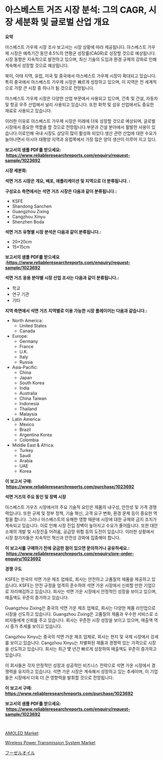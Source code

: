 <p><h1>아스베스트 거즈 시장 분석: 그의 CAGR, 시장 세분화 및 글로벌 산업 개요</h1></p><p><strong>요약</strong></p>
<p><p>아스베스트 가우제 시장 조사 보고서는 시장 상황에 따라 제공됩니다. 아스베스트 가우제 시장은 예측기간 동안 8.5%의 연평균 성장률(CAGR)로 성장할 것으로 예상됩니다. 시장 동향은 지속적으로 발전하고 있으며, 최신 기술의 도입과 환경 규제의 강화로 인해 계속해서 성장할 것으로 예상됩니다.</p><p>북미, 아태 지역, 유럽, 미국 및 중국에서 아스베스트 가우제 시장이 확대되고 있습니다. 특히 중국에서 아스베스트 가우제 시장은 빠르게 성장하고 있으며, 이 지역은 전 세계적으로 가장 큰 시장 중 하나가 될 것으로 전망됩니다.</p><p>아스베스트 가우제 시장은 다양한 산업 부문에서 사용되고 있으며, 건축 및 건설, 자동차 및 항공 우주 산업에서 널리 사용되고 있습니다. 또한 화학 및 섬유 산업에서도 중요한 재료로 사용되고 있습니다.</p><p>이러한 이유로 아스베스트 가우제 시장은 미래에 더욱 성장할 것으로 예상되며, 글로벌 시장에서 중요한 역할을 할 것으로 전망됩니다.부문과 건설 분야에서 활발한 사용이 있습니다.이로인해 국내 시장도 상당히 많이 활성화 되있다.생산 관련 산업에 대한 수요가 늘어나면서 아시아 태평양 지역과 유럽쪽에서 가장 많은 양의 생산이 이루어 지고 있다.</p></p>
<p><strong>보고서의 샘플 PDF를 받으세요: &nbsp;<a href="https://www.reliableresearchreports.com/enquiry/request-sample/1023692">https://www.reliableresearchreports.com/enquiry/request-sample/1023692</a></strong></p>
<p><strong>시장 세분화:</strong></p>
<p><strong> 석면 거즈 시장은 개요, 배포, 애플리케이션 및 지역으로 더 분류됩니다. :</strong></p>
<p><strong>구성요소 측면에서는 석면 거즈 시장은 다음과 같이 분류됩니다.:</strong></p>
<p><ul><li>KSFE</li><li>Shandong Sanchen</li><li>Guangzhou Zixing</li><li>Cangzhou Xinyu</li><li>Shenzhen Boda</li></ul></p>
<p><strong> 석면 거즈 유형별 시장 분석은 다음과 같이 분류됩니다.:</strong></p>
<p><ul><li>20*20cm</li><li>15*15cm</li></ul></p>
<p><strong>보고서의 샘플 PDF를 받으세요 :<a href="https://www.reliableresearchreports.com/enquiry/request-sample/1023692">https://www.reliableresearchreports.com/enquiry/request-sample/1023692</a></strong></p>
<p><strong> 석면 거즈 응용 분야별 시장 산업 조사는 다음과 같이 분류됩니다.:</strong></p>
<p><ul><li>학교</li><li>연구 기관</li><li>기타</li></ul></p>
<p><strong>지역 측면에서 석면 거즈 지역별로 이용 가능한 시장 플레이어는 다음과 같습니다.:</strong></p>
<p><ul>
    <li>
        North America:
        <ul>
            <li>United States</li>
            <li>Canada</li>
        </ul>
    </li>
    <li>
        Europe:
        <ul>
            <li>Germany</li>
            <li>France</li>
            <li>U.K.</li>
            <li>Italy</li>
            <li>Russia</li>
        </ul>
    </li>
    <li>
        Asia-Pacific:
        <ul>
            <li>China</li>
            <li>Japan</li>
            <li>South Korea</li>
            <li>India</li>
            <li>Australia</li>
            <li>China Taiwan</li>
            <li>Indonesia</li>
            <li>Thailand</li>
            <li>Malaysia</li>
        </ul>
    </li>
    <li>
        Latin America:
        <ul>
            <li>Mexico</li>
            <li>Brazil</li>
            <li>Argentina Korea</li>
            <li>Colombia</li>
        </ul>
    </li>
    <li>
        Middle East & Africa:
        <ul>
            <li>Turkey</li>
            <li>Saudi</li>
            <li>Arabia</li>
            <li>UAE</li>
            <li>Korea</li>
        </ul>
    </li>
    </ul></p>
<p><strong>이 보고서 구매: &nbsp;<a href="https://www.reliableresearchreports.com/purchase/1023692">https://www.reliableresearchreports.com/purchase/1023692</a></strong></p>
<p><strong>석면 거즈의 주요 동인 및 장벽 시장</strong></p>
<p><p>아스베스트 가우즈 시장에서의 주요 기술적 요인은 제품의 내구성, 안전성 및 가격 경쟁력입니다. 또한 규제 및 정부 정책, 기술 혁신, 고객 요구 변화, 환경 문제 등이 중요한 역할을 합니다. 그러나 아스베스트의 유해한 영향 때문에 시장에 대한 규제와 금지 조치가 계속되고 있습니다. 이로 인해 시장 진입 장벽이 높아지고 수요가 줄어듭니다. 또한 대안 소재의 개발 및 시장진출 어려움, 공급망 위험 등의 도전이 있습니다. 이러한 상황에서 시장 참가자들은 지속적인 혁신과 안전성 강화에 집중해야 합니다.</p></p>
<p><strong>이 보고서를 구매하기 전에 궁금한 점이 있으면 문의하거나 공유하세요.: &nbsp;<a href="https://www.reliableresearchreports.com/enquiry/pre-order-enquiry/1023692">https://www.reliableresearchreports.com/enquiry/pre-order-enquiry/1023692</a></strong></p>
<p><strong>경쟁 구도</strong></p>
<p><p>KSFE는 한국의 석면 가운 제조 업체로, 회사는 안전하고 고품질의 제품을 제공하고 있습니다. KSFE는 안전 규정을 엄격히 준수하여 석면 가운 시장에서 신뢰할 만한 기업으로 자리매김하고 있습니다. 회사는 석면 가운 시장에서 안정적인 성장을 보이고 있으며, 매출액도 꾸준히 증가하고 있습니다.</p><p>Guangzhou Zixing은 중국의 석면 가운 제조 업체로, 회사는 다양한 제품 라인업으로 시장을 선도하고 있습니다. Guangzhou Zixing은 고품질의 제품과 우수한 서비스로 소비자들에게 신뢰를 주고 있습니다. 회사는 꾸준한 시장 성장을 보이고 있으며, 매출액 역시 증가 추세를 보이고 있습니다.</p><p>Cangzhou Xinyu는 중국의 석면 가운 제조 업체로, 회사는 현지 및 국제 시장에서 강세를 보이고 있습니다. Cangzhou Xinyu는 차별화된 제품과 경쟁력 있는 가격으로 시장을 선도하고 있습니다. 회사는 최근 몇 년간 빠르게 성장하여 매출액도 꾸준히 증가하고 있습니다.</p><p>이 회사들은 각자 안정적인 성장과 성공적인 비즈니스 전략으로 석면 가운 시장에서 경쟁력을 유지하고 있습니다. 석면 가운 시장은 계속해서 성장하고 있는 추세이며, 이 기업들은 시장에서 더욱 더 큰 영향력을 발휘할 것으로 전망됩니다.</p></p>
<p><strong>이 보고서 구매: &nbsp; <a href="https://www.reliableresearchreports.com/purchase/1023692">https://www.reliableresearchreports.com/purchase/1023692</a></strong></p>
<p><strong>보고서의 샘플 PDF를 받으세요: &nbsp;<a href="https://www.reliableresearchreports.com/enquiry/request-sample/1023692">https://www.reliableresearchreports.com/enquiry/request-sample/1023692</a></strong><strong></strong></p>
<p>&nbsp;</p>
<p><p><a href="https://github.com/tamvrosiya/Market-Research-Report-List-3/blob/main/amoled-market.md">AMOLED Market</a></p><p><a href="https://github.com/pizolina/Market-Research-Report-List-3/blob/main/wireless-power-transmission-system-market.md">Wireless Power Transmission System Market</a></p><p><a href="https://medium.com/@bl2501989/%E3%83%95%E3%82%BB%E3%83%AB%E3%82%AA%E3%82%A4%E3%83%AB%E5%B8%82%E5%A0%B4%E8%AA%BF%E6%9F%BB%E3%83%AC%E3%83%9D%E3%83%BC%E3%83%88-%E3%81%9D%E3%81%AE%E6%AD%B4%E5%8F%B2%E3%81%A8%E4%BA%88%E6%B8%AC2024%E5%B9%B4%E3%81%8B%E3%82%892031%E5%B9%B4-c5562a3559d0">フーゼルオイル</a></p></p>